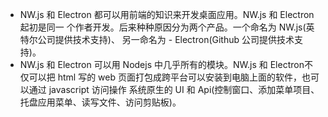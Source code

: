 - NW.js 和 Electron 都可以用前端的知识来开发桌面应用。NW.js 和 Electron起初是同一 个作者开发。后来种种原因分为两个产品。一个命名为 NW.js(英特尔公司提供技术支持)、 另一命名为 - Electron(Github 公司提供技术支持)。
- NW.js 和 Electron 可以用 Nodejs 中几乎所有的模块。NW.js 和 Electron不仅可以把 html 写的 web 页面打包成跨平台可以安装到电脑上面的软件，也可以通过 javascript 访问操作 系统原生的 UI 和 Api(控制窗口、添加菜单项目、托盘应用菜单、读写文件、访问剪贴板)。


